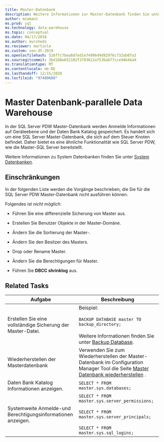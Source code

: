 ```yaml
---
title: Master-Datenbank
description: Weitere Informationen zur Master-Datenbank finden Sie unter Parallel Data Warehouse.
author: mzaman1
ms.prod: sql
ms.technology: data-warehouse
ms.topic: conceptual
ms.date: 04/17/2018
ms.author: murshedz
ms.reviewer: martinle
ms.custom: seo-dt-2019
ms.openlocfilehash: 526f7c7bea8d7ed1e7499649d929f6c732ab07a3
ms.sourcegitcommit: 3bd188e652102f3703812af53ba877cce94b44a9
ms.translationtype: MT
ms.contentlocale: de-DE
ms.lasthandoff: 12/15/2020
ms.locfileid: "97489680"
---
```

# <a name="master-database---parallel-data-warehouse"></a>Master Datenbank-parallele Data Warehouse
In der SQL Server PDW Master-Datenbank werden Anmelde Informationen auf Geräteebene und der Daten Bank Katalog gespeichert. Es handelt sich um eine SQL Server Master-Datenbank, die sich auf dem Steuer Knoten befindet. Daher bietet es eine ähnliche Funktionalität wie SQL Server PDW, wie die Master-SQL Server bereitstellt.  
  
Weitere Informationen zu System Datenbanken finden Sie unter [System Datenbanken](system-databases.md).  
  
## <a name="limitations-and-restrictions"></a>Einschränkungen  
In der folgenden Liste werden die Vorgänge beschrieben, die Sie für die SQL Server PDW Master-Datenbank nicht ausführen können.  
  
Folgendes ist *nicht möglich:*  
  
-   Führen Sie eine differenzielle Sicherung von Master aus.  
  
-   Erstellen Sie Benutzer Objekte in der Master-Domäne.  
  
-   Ändern Sie die Sortierung der Master-.  
  
-   Ändern Sie den Besitzer des Masters.  
  
-   Drop oder Rename Master.  
  
-   Ändern Sie die Berechtigungen für Master.  
  
-   Führen Sie **DBCC shrinklog** aus.  
  
## <a name="related-tasks"></a>Related Tasks  
  
|Aufgabe|Beschreibung|  
|--------|---------------|  
|Erstellen Sie eine vollständige Sicherung der Master-Datei.|Beispiel:<br /><br />`BACKUP DATABASE master TO backup_directory;`<br /><br />Weitere Informationen finden Sie unter [Backup Database](../t-sql/statements/backup-transact-sql.md?view=aps-pdw-2016&preserve-view=true).|  
|Wiederherstellen der Masterdatenbank|Verwenden Sie zum Wiederherstellen der Master-Datenbank im Configuration Manager Tool die Seite [Master Datenbank wiederherstellen](restore-the-master-database.md) .|  
|Daten Bank Katalog Informationen anzeigen.|`SELECT * FROM master.sys.databases;`|  
|Systemweite Anmelde-und Berechtigungsinformationen anzeigen.|`SELECT * FROM master.sys.server_permissions;`<br /><br />`SELECT * FROM master.sys.server_principals;`<br /><br />`SELECT * FROM master.sys.sql_logins;`|  
  
<!-- MISSING LINKS 
## See Also  
[Common Metadata Query Examples &#40;SQL Server PDW&#41;](../sqlpdw/common-metadata-query-examples-sql-server-pdw.md)  
-->
